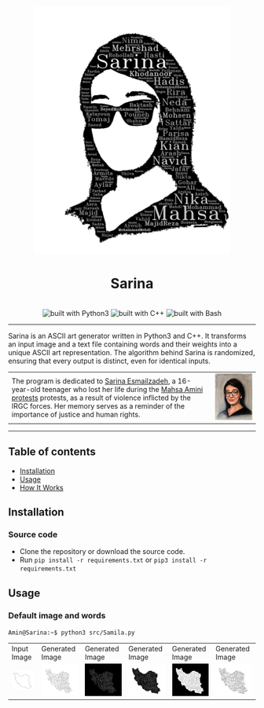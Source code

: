 <div align="center">
<img src="https://github.com/AminAlam/Sarina/blob/dev/other_files/text_on_contour.png" width=400>
<br/>
<h1>Sarina</h1>
<br/>
<img src="https://img.shields.io/badge/Python-14354C?style=for-the-badge&logo=python&logoColor=white" alt="built with Python3" />
<img src="https://img.shields.io/badge/C%2B%2B-00599C?style=for-the-badge&logo=c%2B%2B&logoColor=white" alt="built with C++" />
<img src="https://img.shields.io/badge/GNU%20Bash-4EAA25?style=for-the-badge&logo=GNU%20Bash&logoColor=white" alt="built with Bash" />

</div>

----------

Sarina is an ASCII art generator written in Python3 and C++. It transforms an input image and a text file containing words and their weights into a unique ASCII art representation. The algorithm behind Sarina is randomized, ensuring that every output is distinct, even for identical inputs.


<table border="0">
 <tr>
    <td>The program is dedicated to <a href="https://en.wikipedia.org/wiki/Death_of_Sarina_Esmailzadeh">Sarina Esmailzadeh</a>, a 16-year-old teenager who lost her life during the <a href="https://en.wikipedia.org/wiki/Mahsa_Amini_protests">Mahsa Amini protests</a> protests, as a result of violence inflicted by the IRGC forces. Her memory serves as a reminder of the importance of justice and human rights.

</td>
    <td><img src="https://github.com/AminAlam/Sarina/blob/dev/assets/images/Sarina-Esmailzadeh.jpeg" alt="Sarina Esmailzadeh" width=400 /></td>
 </tr>
</table>



----------
## Table of contents					
   * [Installation](https://github.com/sepandhaghighi/samila#installation)
   * [Usage](https://github.com/sepandhaghighi/samila#usage)
   * [How It Works](https://github.com/sepandhaghighi/samila#mathematical-details)


## Installation


### Source code
- Clone the repository or download the source code.
- Run `pip install -r requirements.txt` or `pip3 install -r requirements.txt`

## Usage

### Default image and words
```console
Amin@Sarina:~$ python3 src/Samila.py 
```
<table border="0">
<tr>
<td> Input Image </td>
<td> Generated Image </td>
<td> Generated Image </td>
<td> Generated Image </td>
<td> Generated Image </td>
<td> Generated Image </td>
</tr>
 <tr>
    <td><img src="https://github.com/AminAlam/Sarina/blob/dev/assets/images/iran_map.png" width=400 /></td>
    <td><img src="https://github.com/AminAlam/Sarina/blob/dev/other_files/iran_map/just_text.png" width=400 /></td>
    <td><img src="https://github.com/AminAlam/Sarina/blob/dev/other_files/iran_map/just_text_reverse.png" width=400 /></td>
    <td><img src="https://github.com/AminAlam/Sarina/blob/dev/other_files/iran_map/text_on_contour.png" width=400 /></td>
    <td><img src="https://github.com/AminAlam/Sarina/blob/dev/other_files/iran_map/text_on_contour_reverse.png" width=400 /></td>
    <td><img src="https://github.com/AminAlam/Sarina/blob/dev/other_files/iran_map/text_on_main_image.png" width=400 /></td>
 </tr>
</table>

